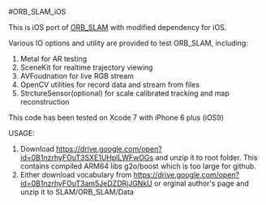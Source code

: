 #ORB_SLAM_iOS

This is iOS port of [ORB_SLAM](https://github.com/raulmur/ORB_SLAM) with modified dependency for iOS.

Various IO options and utility are provided to test ORB_SLAM, including:

1. Metal for AR testing
2. SceneKit for realtime trajectory viewing
3. AVFoudnation for live RGB stream
4. OpenCV utilities for record data and stream from files
5. StrctureSensor(optional) for scale calibrated tracking and map reconstruction

This code has been tested on Xcode 7 with iPhone 6 plus (iOS9)

USAGE:

1. Download https://drive.google.com/open?id=0B1nzrhyFOuT3SXE1UHplLWFwOGs and unzip it to root folder. This contains compiled ARM64 libs g2o/boost which is too large for github.
2. Either download vocabulary from https://drive.google.com/open?id=0B1nzrhyFOuT3am5JeDZDRjJGNkU or orginal author's page and unzip it to SLAM/ORB_SLAM/Data
